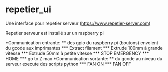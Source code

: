 # repetier_ui

Une interface pour repetier serveur
(https://www.repetier-server.com)

Repetier serveur est installé sur un raspberry pi

*Communication entrante:
** des gpio du raspberry pi (boutons) envoient du gcode aux imprimantes
*** Extract filament
*** Extrude 100mm à grande vitesse
*** Extrude 50mm à petite vitesse
*** STOP EMERGENCY
*** HOME
*** go to Z max
*Communication sortante:
** du gcode au niveau du serveur execute des scripts python
*** FAN ON
*** FAN OFF